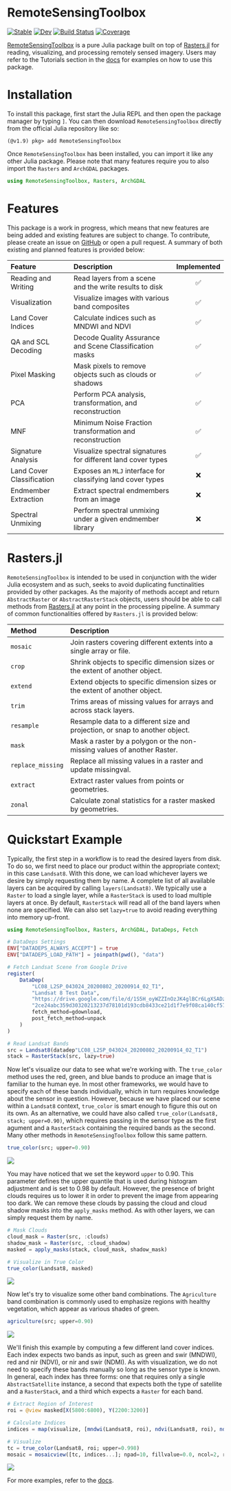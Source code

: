 # RemoteSensingToolbox

[![Stable](https://img.shields.io/badge/docs-stable-blue.svg)](https://JoshuaBillson.github.io/RemoteSensingToolbox.jl/stable/)
[![Dev](https://img.shields.io/badge/docs-dev-blue.svg)](https://JoshuaBillson.github.io/RemoteSensingToolbox.jl/dev/)
[![Build Status](https://github.com/JoshuaBillson/RemoteSensingToolbox.jl/actions/workflows/CI.yml/badge.svg?branch=main)](https://github.com/JoshuaBillson/RemoteSensingToolbox.jl/actions/workflows/CI.yml?query=branch%3Amain)
[![Coverage](https://codecov.io/gh/JoshuaBillson/RemoteSensingToolbox.jl/branch/main/graph/badge.svg)](https://codecov.io/gh/JoshuaBillson/RemoteSensingToolbox.jl)


[RemoteSensingToolbox](https://github.com/JoshuaBillson/RemoteSensingToolbox.jl) is a pure Julia package built 
on top of [Rasters.jl](https://github.com/rafaqz/Rasters.jl) for reading, visualizing, and processing remotely 
sensed imagery. Users may refer to the Tutorials section in the 
[docs](https://JoshuaBillson.github.io/RemoteSensingToolbox.jl/stable/) for examples on how to use this package.

# Installation

To install this package, first start the Julia REPL and then open the package manager by typing `]`.
You can then download `RemoteSensingToolbox` directly from the official Julia repository like so:

```
(@v1.9) pkg> add RemoteSensingToolbox
```

Once `RemoteSensingToolbox` has been installed, you can import it like any other Julia package. Please
note that many features require you to also import the `Rasters` and `ArchGDAL` packages.

```julia
using RemoteSensingToolbox, Rasters, ArchGDAL
```

# Features

This package is a work in progress, which means that new features are being added and existing features 
are subject to change. To contribute, please create an issue on 
[GitHub](https://github.com/JoshuaBillson/RemoteSensingToolbox.jl) or open a pull request. A summary of both 
existing and planned features is provided below:

| Feature                   | Description                                                  | Implemented        |
| :------------------------ | :----------------------------------------------------------- | :----------------: |
| Reading and Writing       | Read layers from a scene and the write results to disk       | :white_check_mark: |
| Visualization             | Visualize images with various band composites                | :white_check_mark: |
| Land Cover Indices        | Calculate indices such as MNDWI and NDVI                     | :white_check_mark: |
| QA and SCL Decoding       | Decode Quality Assurance and Scene Classification masks      | :white_check_mark: |
| Pixel Masking             | Mask pixels to remove objects such as clouds or shadows      | :white_check_mark: |
| PCA                       | Perform PCA analysis, transformation, and reconstruction     | :white_check_mark: |
| MNF                       | Minimum Noise Fraction transformation and reconstruction     | :white_check_mark: |
| Signature Analysis        | Visualize spectral signatures for different land cover types | :white_check_mark: |
| Land Cover Classification | Exposes an `MLJ` interface for classifying land cover types  | :x:                |
| Endmember Extraction      | Extract spectral endmembers from an image                    | :x:                |
| Spectral Unmixing         | Perform spectral unmixing under a given endmember library    | :x:                |


# Rasters.jl

`RemoteSensingToolbox` is intended to be used in conjunction with the wider Julia ecosystem and as such, seeks to avoid duplicating functinalities provided by other packages. As the majority of methods accept and return `AbstractRaster` or `AbstractRasterStack` objects, users should be able to call methods from [Rasters.jl](https://github.com/rafaqz/Rasters.jl) at any point in the processing pipeline. A summary of common functionalities offered by `Rasters.jl` is provided below: 

| **Method**             | **Description**                                                                        |
| :--------------------- | :------------------------------------------------------------------------------------- |
| `mosaic`               | Join rasters covering different extents into a single array or file.                   |
| `crop`                 | Shrink objects to specific dimension sizes or the extent of another object.            |
| `extend`               | Extend objects to specific dimension sizes or the extent of another object.            |
| `trim`                 | Trims areas of missing values for arrays and across stack layers.                      |
| `resample`             | Resample data to a different size and projection, or snap to another object.           |
| `mask`                 | Mask a raster by a polygon or the non-missing values of another Raster.                |
| `replace_missing`      | Replace all missing values in a raster and update missingval.                          |
| `extract`              | Extract raster values from points or geometries.                                       |
| `zonal`                | Calculate zonal statistics for a raster masked by geometries.                          |

# Quickstart Example

Typically, the first step in a workflow is to read the desired layers from disk. To do so, we first need to place
our product within the appropriate context; in this case `Landsat8`. With this done, we can load whichever
layers we desire by simply requesting them by name. A complete list of all available layers can be acquired by
calling `layers(Landsat8)`. We typically use a `Raster` to load a single layer, while a `RasterStack` is used 
to load multiple layers at once. By default, `RasterStack` will read all of the band layers when none are
specified. We can also set `lazy=true` to avoid reading everything into memory up-front.

```julia
using RemoteSensingToolbox, Rasters, ArchGDAL, DataDeps, Fetch

# DataDeps Settings
ENV["DATADEPS_ALWAYS_ACCEPT"] = true
ENV["DATADEPS_LOAD_PATH"] = joinpath(pwd(), "data")

# Fetch Landsat Scene from Google Drive
register(
    DataDep(
        "LC08_L2SP_043024_20200802_20200914_02_T1", 
        "Landsat 8 Test Data",
        "https://drive.google.com/file/d/1S5H_oyWZZInOzJK4glBCr6LgXSADzhOV/view?usp=sharing", 
        "2ce24abc359d30320213237d78101d193cdb8433ce21d1f7e9f08ca140cf5785", 
        fetch_method=gdownload, 
        post_fetch_method=unpack
    )
)

# Read Landsat Bands
src = Landsat8(datadep"LC08_L2SP_043024_20200802_20200914_02_T1")
stack = RasterStack(src, lazy=true)
```

Now let's visualize our data to see what we're working with. The `true_color` method uses the red, green, and
blue bands to produce an image that is familiar to the human eye. In most other frameworks, we would have to specify
each of these bands individually, which in turn requires knowledge about the sensor in question. However, because
we have placed our scene within a `Landsat8` context, `true_color` is smart enough to figure this out on its own.
As an alternative, we could have also called `true_color(Landsat8, stack; upper=0.90)`, which requires passing in
the sensor type as the first agument and a `RasterStack` containing the required bands as the second. Many 
other methods in `RemoteSensingToolbox` follow this same pattern.

```julia
true_color(src; upper=0.90)
```

![](https://github.com/JoshuaBillson/RemoteSensingToolbox.jl/blob/main/docs/src/figures/true_color.jpg?raw=true)

You may have noticed that we set the keyword `upper` to 0.90. This parameter defines the upper quantile that 
is used during histogram adjustment and is set to 0.98 by default. However, the presence of bright clouds
requires us to lower it in order to prevent the image from appearing too dark. We can remove these clouds by
passing the cloud and cloud shadow masks into the `apply_masks` method. As with other layers, we can simply 
request them by name.

```julia
# Mask Clouds
cloud_mask = Raster(src, :clouds)
shadow_mask = Raster(src, :cloud_shadow)
masked = apply_masks(stack, cloud_mask, shadow_mask)

# Visualize in True Color
true_color(Landsat8, masked)
```

![](https://github.com/JoshuaBillson/RemoteSensingToolbox.jl/blob/main/docs/src/figures/masked.jpg?raw=true)

Now let's try to visualize some other band combinations. The `Agriculture` band combination is commonly used to 
emphasize regions with healthy vegetation, which appear as various shades of green.

```julia
agriculture(src; upper=0.90)
```
![](https://github.com/JoshuaBillson/RemoteSensingToolbox.jl/blob/main/docs/src/figures/agriculture.jpg?raw=true)

We'll finish this example by computing a few different land cover indices. Each index expects two bands as input, 
such as green and swir (MNDWI), red and nir (NDVI), or nir and swir (NDMI). As with visualization, we do
not need to specify these bands manually so long as the sensor type is known. In general, each index has 
three forms: one that requires only a single `AbstractSatellite` instance, a second that expects both the type 
of satellite and a `RasterStack`, and a third which expects a `Raster` for each band.

```julia
# Extract Region of Interest
roi = @view masked[X(5800:6800), Y(2200:3200)]

# Calculate Indices
indices = map(visualize, [mndwi(Landsat8, roi), ndvi(Landsat8, roi), ndmi(Landsat8, roi)])

# Visualize
tc = true_color(Landsat8, roi; upper=0.998)
mosaic = mosaicview([tc, indices...]; npad=10, fillvalue=0.0, ncol=2, rowmajor=true)
```

![](https://github.com/JoshuaBillson/RemoteSensingToolbox.jl/blob/main/docs/src/figures/indices.jpg?raw=true)

For more examples, refer to the [docs](https://JoshuaBillson.github.io/RemoteSensingToolbox.jl/stable/).